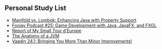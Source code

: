 ## Personal Study List
<!-- BLOG-POST-LIST:START -->
- [Manifold vs. Lombok: Enhancing Java with Property Support](https://foojay.io/today/manifold-vs-lombok-enhancing-java-with-property-support/)
- [Foojay Podcast #25: Game Development with Java, JavaFX, and FXGL](https://foojay.io/today/foojay-podcast-25/)
- [Report of My Small Tour d’Europe](https://foojay.io/today/report-of-my-small-tour-deurope/)
- [The Anatomy of a JVM](https://foojay.io/today/the-anatomy-of-a-jvm/)
- [Vaadin 24.1: Bringing You More Than Minor Improvements!](https://foojay.io/today/vaadin-24-1-bringing-you-more-than-minor-improvements/)
<!-- BLOG-POST-LIST:END -->  
